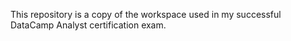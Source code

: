 This repository is a copy of the workspace used in my successful DataCamp Analyst certification exam.
